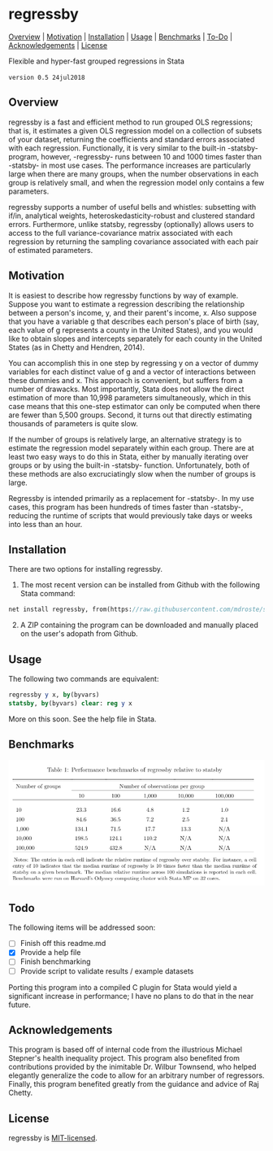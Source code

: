 
regressby
=================================

[Overview](#overview)
| [Motivation](#motivation)
| [Installation](#installation)
| [Usage](#usage)
| [Benchmarks](#benchmarks)
| [To-Do](#todo)
| [Acknowledgements](#acknowledgements)
| [License](#license)

Flexible and hyper-fast grouped regressions in Stata

`version 0.5 24jul2018`


Overview
---------------------------------

regressby is a fast and efficient method to run grouped OLS regressions; that is, it estimates a given OLS regression model on a collection of subsets of your dataset, returning the coefficients and standard errors associated with each regression. Functionally, it is very similar to the built-in -statsby- program, however, -regressby- runs between 10 and 1000 times faster than -statsby- in most use cases. The performance increases are particularly large when there are many groups, when the number observations in each group is relatively small, and when the regression model only contains a few parameters.

regressby supports a number of useful bells and whistles: subsetting with if/in, analytical weights, heteroskedasticity-robust and clustered standard errors. Furthermore, unlike statsby, regressby (optionally) allows users to access to the full variance-covariance matrix associated with each regression by returning the sampling covariance associated with each pair of estimated parameters.


Motivation
---------------------------------

It is easiest to describe how regressby functions by way of example. Suppose you want to estimate a regression describing the relationship between a person's income, y, and their parent's income, x. Also suppose that you have a variable g that describes each person's place of birth (say, each value of g represents a county in the United States), and you would like to obtain slopes and intercepts separately for each county in the United States (as in Chetty and Hendren, 2014). 

You can accomplish this in one step by regressing y on a vector of dummy variables for each distinct value of g and a vector of interactions between these dummies and x. This approach is convenient, but suffers from a number of drawacks. Most importantly, Stata does not allow the direct estimation of more than 10,998 parameters simultaneously, which in this case means that this one-step estimator can only be computed when there are fewer than 5,500 groups. Second, it turns out that directly estimating thousands of parameters is quite slow.

If the number of groups is relatively large, an alternative strategy is to estimate the regression model separately within each group. There are at least two easy ways to do this in Stata, either by manually iterating over groups or by using the built-in -statsby- function. Unfortunately, both of these methods are also excruciatingly slow when the number of groups is large.

Regressby is intended primarily as a replacement for -statsby-. In my use cases, this program has been hundreds of times faster than -statsby-, reducing the runtime of scripts that would previously take days or weeks into less than an hour.


Installation
---------------------------------

There are two options for installing regressby.

1. The most recent version can be installed from Github with the following Stata command:

```stata
net install regressby, from(https://raw.githubusercontent.com/mdroste/stata-regressby/master/)
```

2. A ZIP containing the program can be downloaded and manually placed on the user's adopath from Github.


Usage
---------------------------------

The following two commands are equivalent:

```stata
regressby y x, by(byvars)
statsby, by(byvars) clear: reg y x	
```

More on this soon. See the help file in Stata.


Benchmarks
---------------------------------

![regressby benchmark](benchmarks/regressby_benchmark.png "regressby benchmark")

  
Todo
---------------------------------

The following items will be addressed soon:

- [ ] Finish off this readme.md
- [x] Provide a help file
- [ ] Finish benchmarking
- [ ] Provide script to validate results / example datasets

Porting this program into a compiled C plugin for Stata would yield a significant increase in performance; I have no plans to do that in the near future.


Acknowledgements
---------------------------------

This program is based off of internal code from the illustrious Michael Stepner's health inequality project. This program also benefited from contributions provided by the inimitable Dr. Wilbur Townsend, who helped elegantly generalize the code to allow for an arbitrary number of regressors. Finally, this program benefited greatly from the guidance and advice of Raj Chetty.


License
---------------------------------

regressby is [MIT-licensed](https://github.com/mdroste/stata-regressby/blob/master/LICENSE).

